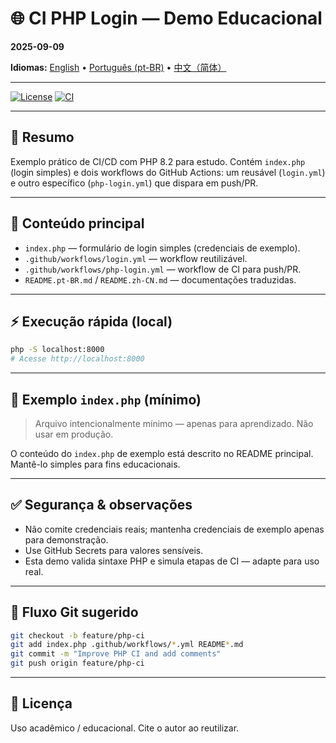 # 🌐 CI PHP Login — Demo Educacional
**2025-09-09**

**Idiomas:** [English](README.md) • [Português (pt-BR)](README.pt-BR.md) • [中文（简体）](README.zh-CN.md)

---

<!-- Badges (substitua por URLs reais se desejar) -->
[![License](https://img.shields.io/badge/license-academic-lightgrey)](#) [![CI](https://img.shields.io/badge/ci-github--actions-blue)](#)

---

## 📌 Resumo

Exemplo prático de CI/CD com PHP 8.2 para estudo. Contém `index.php` (login simples) e dois workflows do GitHub Actions: um reusável (`login.yml`) e outro específico (`php-login.yml`) que dispara em push/PR.

---

## 📂 Conteúdo principal

- `index.php` — formulário de login simples (credenciais de exemplo).  
- `.github/workflows/login.yml` — workflow reutilizável.  
- `.github/workflows/php-login.yml` — workflow de CI para push/PR.  
- `README.pt-BR.md` / `README.zh-CN.md` — documentações traduzidas.

---

## ⚡ Execução rápida (local)

```bash
php -S localhost:8000
# Acesse http://localhost:8000
```

---

## 🧾 Exemplo `index.php` (mínimo)

> Arquivo intencionalmente mínimo — apenas para aprendizado. Não usar em produção.

O conteúdo do `index.php` de exemplo está descrito no README principal. Mantê-lo simples para fins educacionais.

---

## ✅ Segurança & observações

- Não comite credenciais reais; mantenha credenciais de exemplo apenas para demonstração.  
- Use GitHub Secrets para valores sensíveis.  
- Esta demo valida sintaxe PHP e simula etapas de CI — adapte para uso real.

---

## 🔁 Fluxo Git sugerido

```bash
git checkout -b feature/php-ci
git add index.php .github/workflows/*.yml README*.md
git commit -m "Improve PHP CI and add comments"
git push origin feature/php-ci
```

---

## 📜 Licença

Uso acadêmico / educacional. Cite o autor ao reutilizar.
